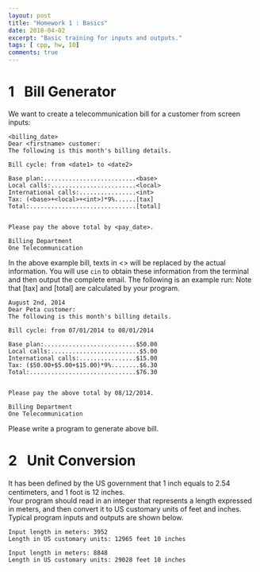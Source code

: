 ```yaml
---
layout: post
title: "Homework 1 : Basics"
date: 2018-04-02
excerpt: "Basic training for inputs and outputs."
tags: [ cpp, hw, IO]
comments: true
---
```


# 1    Bill Generator
We want to create a telecommunication bill for a customer from screen inputs:
```
<billing_date>
Dear <firstname> customer:
The following is this month's billing details.

Bill cycle: from <date1> to <date2>

Base plan:..........................<base>
Local calls:........................<local>
International calls:................<int>
Tax: (<base>+<local>+<int>)*9%......[tax]
Total:..............................[total]


Please pay the above total by <pay_date>.

Billing Department
One Telecommunication
```
In the above example bill, texts in <> will be replaced by the actual information. You will use `cin` to obtain these information from the terminal and then output the complete email. The following is an example run: Note that [tax] and [total] are calculated by your program.

```
August 2nd, 2014
Dear Peta customer:
The following is this month's billing details.

Bill cycle: from 07/01/2014 to 08/01/2014

Base plan:..........................$50.00
Local calls:.........................$5.00
International calls:................$15.00
Tax: ($50.00+$5.00+$15.00)*9%........$6.30
Total:..............................$76.30


Please pay the above total by 08/12/2014.

Billing Department
One Telecommunication
```
Please write a program to generate above bill.


# 2    Unit Conversion
It has been deﬁned by the US government that 1 inch equals to 2.54 centimeters, and 1 foot is 12 inches.  
Your program should read in an integer that represents a length expressed in meters, and then convert it to US customary units of feet and inches. Typical program inputs and outputs are shown below.

```
Input length in meters: 3952 
Length in US customary units: 12965 feet 10 inches 
```
```
Input length in meters: 8848 
Length in US customary units: 29028 feet 10 inches
```
